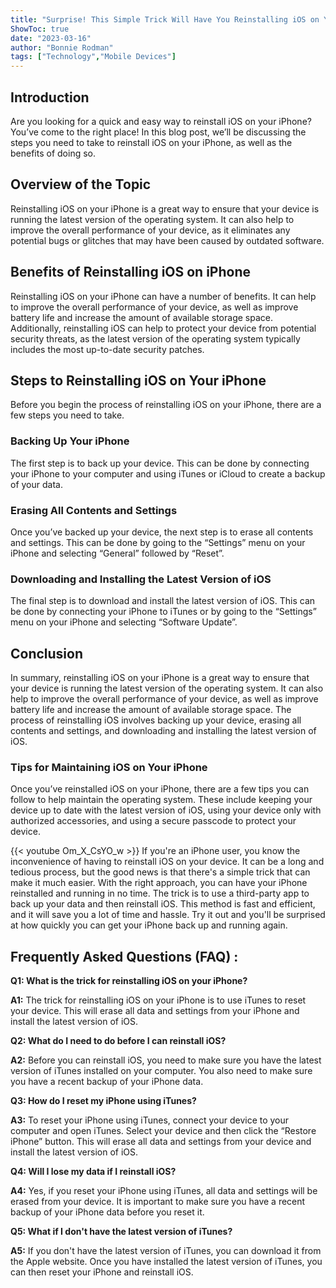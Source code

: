 ```yaml
---
title: "Surprise! This Simple Trick Will Have You Reinstalling iOS on Your iPhone in No Time!"
ShowToc: true 
date: "2023-03-16"
author: "Bonnie Rodman" 
tags: ["Technology","Mobile Devices"]
---
```

## Introduction 
Are you looking for a quick and easy way to reinstall iOS on your iPhone? You’ve come to the right place! In this blog post, we’ll be discussing the steps you need to take to reinstall iOS on your iPhone, as well as the benefits of doing so. 

## Overview of the Topic
Reinstalling iOS on your iPhone is a great way to ensure that your device is running the latest version of the operating system. It can also help to improve the overall performance of your device, as it eliminates any potential bugs or glitches that may have been caused by outdated software. 

## Benefits of Reinstalling iOS on iPhone
Reinstalling iOS on your iPhone can have a number of benefits. It can help to improve the overall performance of your device, as well as improve battery life and increase the amount of available storage space. Additionally, reinstalling iOS can help to protect your device from potential security threats, as the latest version of the operating system typically includes the most up-to-date security patches. 

## Steps to Reinstalling iOS on Your iPhone
Before you begin the process of reinstalling iOS on your iPhone, there are a few steps you need to take. 

### Backing Up Your iPhone
The first step is to back up your device. This can be done by connecting your iPhone to your computer and using iTunes or iCloud to create a backup of your data. 

### Erasing All Contents and Settings
Once you’ve backed up your device, the next step is to erase all contents and settings. This can be done by going to the “Settings” menu on your iPhone and selecting “General” followed by “Reset”. 

### Downloading and Installing the Latest Version of iOS
The final step is to download and install the latest version of iOS. This can be done by connecting your iPhone to iTunes or by going to the “Settings” menu on your iPhone and selecting “Software Update”. 

## Conclusion
In summary, reinstalling iOS on your iPhone is a great way to ensure that your device is running the latest version of the operating system. It can also help to improve the overall performance of your device, as well as improve battery life and increase the amount of available storage space. The process of reinstalling iOS involves backing up your device, erasing all contents and settings, and downloading and installing the latest version of iOS. 

### Tips for Maintaining iOS on Your iPhone
Once you’ve reinstalled iOS on your iPhone, there are a few tips you can follow to help maintain the operating system. These include keeping your device up to date with the latest version of iOS, using your device only with authorized accessories, and using a secure passcode to protect your device.

{{< youtube Om_X_CsYO_w >}} 
If you're an iPhone user, you know the inconvenience of having to reinstall iOS on your device. It can be a long and tedious process, but the good news is that there's a simple trick that can make it much easier. With the right approach, you can have your iPhone reinstalled and running in no time. The trick is to use a third-party app to back up your data and then reinstall iOS. This method is fast and efficient, and it will save you a lot of time and hassle. Try it out and you'll be surprised at how quickly you can get your iPhone back up and running again.

## Frequently Asked Questions (FAQ) :
**Q1: What is the trick for reinstalling iOS on your iPhone?**

**A1:** The trick for reinstalling iOS on your iPhone is to use iTunes to reset your device. This will erase all data and settings from your iPhone and install the latest version of iOS. 

**Q2: What do I need to do before I can reinstall iOS?**

**A2:** Before you can reinstall iOS, you need to make sure you have the latest version of iTunes installed on your computer. You also need to make sure you have a recent backup of your iPhone data. 

**Q3: How do I reset my iPhone using iTunes?**

**A3:** To reset your iPhone using iTunes, connect your device to your computer and open iTunes. Select your device and then click the “Restore iPhone” button. This will erase all data and settings from your device and install the latest version of iOS. 

**Q4: Will I lose my data if I reinstall iOS?**

**A4:** Yes, if you reset your iPhone using iTunes, all data and settings will be erased from your device. It is important to make sure you have a recent backup of your iPhone data before you reset it. 

**Q5: What if I don't have the latest version of iTunes?**

**A5:** If you don't have the latest version of iTunes, you can download it from the Apple website. Once you have installed the latest version of iTunes, you can then reset your iPhone and reinstall iOS.






